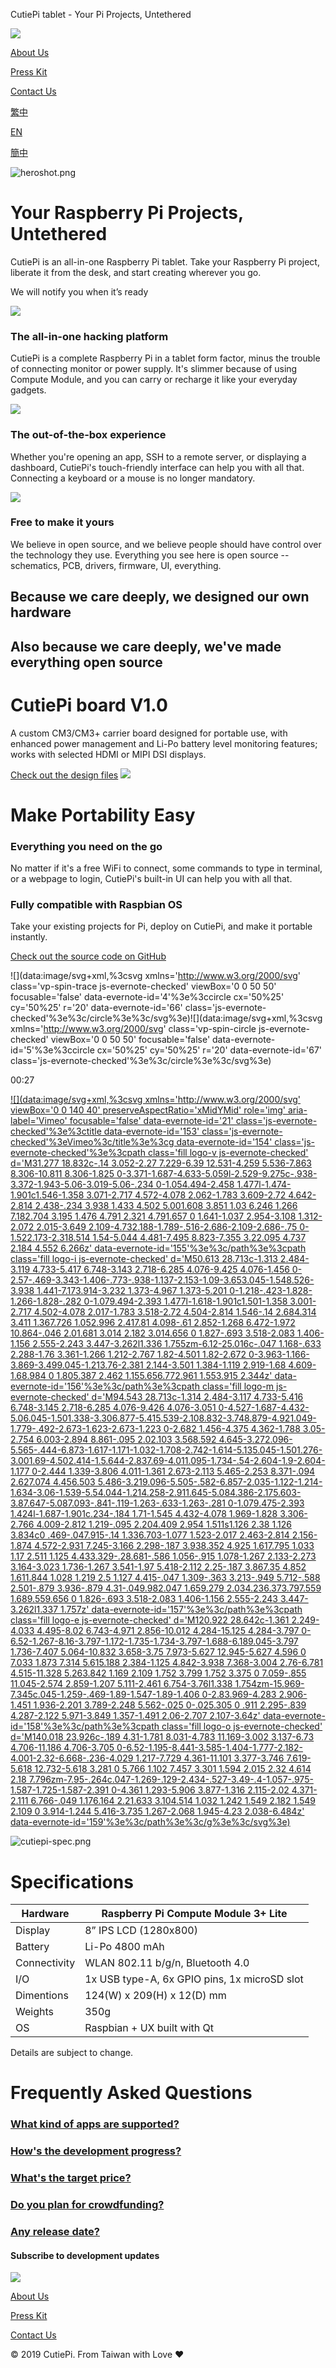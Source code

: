 CutiePi tablet - Your Pi Projects, Untethered

[![](../_resources/a2a9f70e2c230b11b83cb192713291b7.png)](https://cutiepi.io/index.html)

[About Us](https://cutiepi.io/about.html)

[Press Kit](https://cutiepi.io/assets/CutiePi-MediaKit.zip)

[Contact Us](https://cutiepi.io/index.htmlmailto:penkia+cutiepi@gmail.com)

[繁中](https://cutiepi.io/index.html#)

[EN](https://cutiepi.io/index.html#)

[簡中](https://cutiepi.io/index.html#)

![heroshot.png](../_resources/c18ddcc2ece7656a5a17652582b9f59f.png)

# Your Raspberry Pi Projects, Untethered

CutiePi is an all-in-one Raspberry Pi tablet. Take your Raspberry Pi project, liberate it from the desk, and start creating wherever you go.

We will notify you when it’s ready

![](../_resources/5199bac8f399b675a3f0b8fefbe466d3.png)

### The all-in-one hacking platform

CutiePi is a complete Raspberry Pi in a tablet form factor, minus the trouble of connecting monitor or power supply. It's slimmer because of using Compute Module, and you can carry or recharge it like your everyday gadgets.

![](../_resources/d1d859cc7a0b407455ebaaaaa1d37743.png)

### The out-of-the-box experience

Whether you're opening an app, SSH to a remote server, or displaying a dashboard, CutiePi's touch-friendly interface can help you with all that. Connecting a keyboard or a mouse is no longer mandatory.

![](../_resources/8a7d7e8019032e34a24b33e2c77701ca.png)

### Free to make it yours

We believe in open source, and we believe people should have control over the technology they use. Everything you see here is open source -- schematics, PCB, drivers, firmware, UI, everything.

## Because we care deeply, we designed our own hardware

## Also because we care deeply, we've made everything open source

####

# CutiePi board V1.0

A custom CM3/CM3+ carrier board designed for portable use, with enhanced power management and Li-Po battery level monitoring features; works with selected HDMI or MIPI DSI displays.

 [Check out the design files](https://github.com/cutiepi-io/cutiepi-board)
![](../_resources/77541cf9259789fb500331ceae60e0e5.png)

# Make Portability Easy

### Everything you need on the go

No matter if it's a free WiFi to connect, some commands to type in terminal, or a webpage to login, CutiePi's built-in UI can help you with all that.

### Fully compatible with Raspbian OS

Take your existing projects for Pi, deploy on CutiePi, and make it portable instantly.

 [Check out the source code on GitHub](https://github.com/cutiepi-io/)

 ![](data:image/svg+xml,%3csvg xmlns='http://www.w3.org/2000/svg' class='vp-spin-trace js-evernote-checked' viewBox='0 0 50 50' focusable='false' data-evernote-id='4'%3e%3ccircle cx='50%25' cy='50%25' r='20' data-evernote-id='66' class='js-evernote-checked'%3e%3c/circle%3e%3c/svg%3e)![](data:image/svg+xml,%3csvg xmlns='http://www.w3.org/2000/svg' class='vp-spin-circle js-evernote-checked' viewBox='0 0 50 50' focusable='false' data-evernote-id='5'%3e%3ccircle cx='50%25' cy='50%25' r='20' data-evernote-id='67' class='js-evernote-checked'%3e%3c/circle%3e%3c/svg%3e)

00:27

 [![](data:image/svg+xml,%3csvg xmlns='http://www.w3.org/2000/svg' viewBox='0 0 140 40' preserveAspectRatio='xMidYMid' role='img' aria-label='Vimeo' focusable='false' data-evernote-id='21' class='js-evernote-checked'%3e%3ctitle data-evernote-id='153' class='js-evernote-checked'%3eVimeo%3c/title%3e%3cg data-evernote-id='154' class='js-evernote-checked'%3e%3cpath class='fill logo-v js-evernote-checked' d='M31.277 18.832c-.14 3.052-2.27 7.229-6.39 12.531-4.259 5.536-7.863 8.306-10.811 8.306-1.825 0-3.371-1.687-4.633-5.059l-2.529-9.275c-.938-3.372-1.943-5.06-3.019-5.06-.234 0-1.054.494-2.458 1.477l-1.474-1.901c1.546-1.358 3.071-2.717 4.572-4.078 2.062-1.783 3.609-2.72 4.642-2.814 2.438-.234 3.938 1.433 4.502 5.001.608 3.851 1.03 6.246 1.266 7.182.704 3.195 1.476 4.791 2.321 4.791.657 0 1.641-1.037 2.954-3.108 1.312-2.072 2.015-3.649 2.109-4.732.188-1.789-.516-2.686-2.109-2.686-.75 0-1.522.173-2.318.514 1.54-5.044 4.481-7.495 8.823-7.355 3.22.095 4.737 2.184 4.552 6.266z' data-evernote-id='155'%3e%3c/path%3e%3cpath class='fill logo-i js-evernote-checked' d='M50.613 28.713c-1.313 2.484-3.119 4.733-5.417 6.748-3.143 2.718-6.285 4.076-9.425 4.076-1.456 0-2.57-.469-3.343-1.406-.773-.938-1.137-2.153-1.09-3.653.045-1.548.526-3.938 1.441-7.173.914-3.232 1.373-4.967 1.373-5.201 0-1.218-.423-1.828-1.266-1.828-.282 0-1.079.494-2.393 1.477l-1.618-1.901c1.501-1.358 3.001-2.717 4.502-4.078 2.017-1.783 3.518-2.72 4.504-2.814 1.546-.14 2.684.314 3.411 1.367.726 1.052.996 2.417.81 4.098-.61 2.852-1.268 6.472-1.972 10.864-.046 2.01.681 3.014 2.182 3.014.656 0 1.827-.693 3.518-2.083 1.406-1.156 2.555-2.243 3.447-3.262l1.336 1.755zm-6.12-25.016c-.047 1.168-.633 2.288-1.76 3.361-1.266 1.212-2.767 1.82-4.501 1.82-2.672 0-3.963-1.166-3.869-3.499.045-1.213.76-2.381 2.144-3.501 1.384-1.119 2.919-1.68 4.609-1.68.984 0 1.805.387 2.462 1.155.656.772.961 1.553.915 2.344z' data-evernote-id='156'%3e%3c/path%3e%3cpath class='fill logo-m js-evernote-checked' d='M94.543 28.713c-1.314 2.484-3.117 4.733-5.416 6.748-3.145 2.718-6.285 4.076-9.426 4.076-3.051 0-4.527-1.687-4.432-5.06.045-1.501.338-3.306.877-5.415.539-2.108.832-3.748.879-4.921.049-1.779-.492-2.673-1.623-2.673-1.223 0-2.682 1.456-4.375 4.362-1.788 3.05-2.754 6.003-2.894 8.861-.095 2.02.103 3.568.592 4.645-3.272.096-5.565-.444-6.873-1.617-1.171-1.032-1.708-2.742-1.614-5.135.045-1.501.276-3.001.69-4.502.414-1.5.644-2.837.69-4.011.095-1.734-.54-2.604-1.9-2.604-1.177 0-2.444 1.339-3.806 4.011-1.361 2.673-2.113 5.465-2.253 8.371-.094 2.627.074 4.456.503 5.486-3.219.096-5.505-.582-6.857-2.035-1.122-1.214-1.634-3.06-1.539-5.54.044-1.214.258-2.911.645-5.084.386-2.175.603-3.87.647-5.087.093-.841-.119-1.263-.633-1.263-.281 0-1.079.475-2.393 1.424l-1.687-1.901c.234-.184 1.71-1.545 4.432-4.078 1.969-1.828 3.306-2.766 4.009-2.812 1.219-.095 2.204.409 2.954 1.511s1.126 2.38 1.126 3.834c0 .469-.047.915-.14 1.336.703-1.077 1.523-2.017 2.463-2.814 2.156-1.874 4.572-2.931 7.245-3.166 2.298-.187 3.938.352 4.925 1.617.795 1.033 1.17 2.511 1.125 4.433.329-.28.681-.586 1.056-.915 1.078-1.267 2.133-2.273 3.164-3.023 1.736-1.267 3.541-1.97 5.418-2.112 2.25-.187 3.867.35 4.852 1.611.844 1.028 1.219 2.5 1.127 4.415-.047 1.309-.363 3.213-.949 5.712-.588 2.501-.879 3.936-.879 4.31-.049.982.047 1.659.279 2.034.236.373.797.559 1.689.559.656 0 1.826-.693 3.518-2.083 1.406-1.156 2.555-2.243 3.447-3.262l1.337 1.757z' data-evernote-id='157'%3e%3c/path%3e%3cpath class='fill logo-e js-evernote-checked' d='M120.922 28.642c-1.361 2.249-4.033 4.495-8.02 6.743-4.971 2.856-10.012 4.284-15.125 4.284-3.797 0-6.52-1.267-8.16-3.797-1.172-1.735-1.734-3.797-1.688-6.189.045-3.797 1.736-7.407 5.064-10.832 3.658-3.75 7.973-5.627 12.945-5.627 4.596 0 7.033 1.873 7.314 5.615.188 2.384-1.125 4.842-3.938 7.368-3.004 2.76-6.781 4.515-11.328 5.263.842 1.169 2.109 1.752 3.799 1.752 3.375 0 7.059-.855 11.045-2.574 2.859-1.207 5.111-2.461 6.754-3.76l1.338 1.754zm-15.969-7.345c.045-1.259-.469-1.89-1.547-1.89-1.406 0-2.83.969-4.283 2.906-1.451 1.936-2.201 3.789-2.248 5.562-.025 0-.025.305 0 .911 2.295-.839 4.287-2.122 5.971-3.849 1.357-1.491 2.06-2.707 2.107-3.64z' data-evernote-id='158'%3e%3c/path%3e%3cpath class='fill logo-o js-evernote-checked' d='M140.018 23.926c-.189 4.31-1.781 8.031-4.783 11.169-3.002 3.137-6.73 4.706-11.186 4.706-3.705 0-6.52-1.195-8.441-3.585-1.404-1.777-2.182-4.001-2.32-6.668-.236-4.029 1.217-7.729 4.361-11.101 3.377-3.746 7.619-5.618 12.732-5.618 3.281 0 5.766 1.102 7.457 3.301 1.594 2.015 2.32 4.614 2.18 7.796zm-7.95-.264c.047-1.269-.129-2.434-.527-3.49-.4-1.057-.975-1.587-1.725-1.587-2.391 0-4.361 1.293-5.906 3.877-1.316 2.115-2.02 4.371-2.111 6.766-.049 1.176.164 2.21.633 3.104.514 1.032 1.242 1.549 2.182 1.549 2.109 0 3.914-1.244 5.416-3.735 1.267-2.068 1.945-4.23 2.038-6.484z' data-evernote-id='159'%3e%3c/path%3e%3c/g%3e%3c/svg%3e)](https://vimeo.com/349827094)

![cutiepi-spec.png](../_resources/479ed9c5bc0136ccf37f3f7a18e714a0.png)

# Specifications

| Hardware | Raspberry Pi Compute Module 3+ Lite |
| --- | --- |
| Display | 8” IPS LCD (1280x800) |
| Battery | Li-Po 4800 mAh |
| Connectivity | WLAN 802.11 b/g/n, Bluetooth 4.0 |
| I/O | 1x USB type-A, 6x GPIO pins, 1x microSD slot |
| Dimentions | 124(W) x 209(H) x 12(D) mm |
| Weights | 350g |
| OS  | Raspbian + UX built with Qt |

Details are subject to change.

# Frequently Asked Questions

### [What kind of apps are supported?](https://cutiepi.io/index.html#)

### [How's the development progress?](https://cutiepi.io/index.html#)

### [What's the target price?](https://cutiepi.io/index.html#)

### [Do you plan for crowdfunding?](https://cutiepi.io/index.html#)

### [Any release date?](https://cutiepi.io/index.html#)

#### Subscribe to development updates

![](../_resources/a2a9f70e2c230b11b83cb192713291b7.png)

[About Us](https://cutiepi.io/about.html)

[Press Kit](https://cutiepi.io/assets/CutiePi-MediaKit.zip)

[Contact Us](https://cutiepi.io/index.htmlmailto:penkia+cutiepi@gmail.com)

© 2019 CutiePi. From Taiwan with Love ❤️
